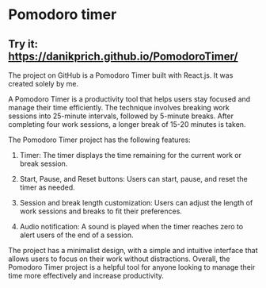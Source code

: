 # Pomodoro timer
## Try it: https://danikprich.github.io/PomodoroTimer/

The project on GitHub is a Pomodoro Timer built with React.js. It was created solely by me.

A Pomodoro Timer is a productivity tool that helps users stay focused and manage their time efficiently. The technique involves breaking work sessions into 25-minute intervals, followed by 5-minute breaks. After completing four work sessions, a longer break of 15-20 minutes is taken.

The Pomodoro Timer project has the following features:

1. Timer: The timer displays the time remaining for the current work or break session.

2. Start, Pause, and Reset buttons: Users can start, pause, and reset the timer as needed.

3. Session and break length customization: Users can adjust the length of work sessions and breaks to fit their preferences.

4. Audio notification: A sound is played when the timer reaches zero to alert users of the end of a session.

The project has a minimalist design, with a simple and intuitive interface that allows users to focus on their work without distractions. Overall, the Pomodoro Timer project is a helpful tool for anyone looking to manage their time more effectively and increase productivity.
